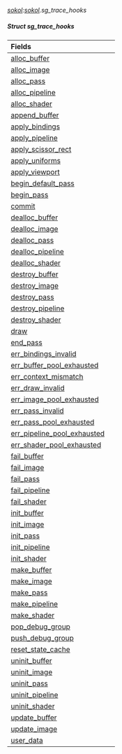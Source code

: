 _[sokol](../../modules/sokol/sokol-module.md):[sokol](../../modules/sokol/sokol-module.md).sg\_trace\_hooks_
##### Struct sg\_trace\_hooks

| Fields | |
|:---|:---|
| [alloc\_buffer](sokol-sg_trace_hooks-alloc_buffer.md) |  |
| [alloc\_image](sokol-sg_trace_hooks-alloc_image.md) |  |
| [alloc\_pass](sokol-sg_trace_hooks-alloc_pass.md) |  |
| [alloc\_pipeline](sokol-sg_trace_hooks-alloc_pipeline.md) |  |
| [alloc\_shader](sokol-sg_trace_hooks-alloc_shader.md) |  |
| [append\_buffer](sokol-sg_trace_hooks-append_buffer.md) |  |
| [apply\_bindings](sokol-sg_trace_hooks-apply_bindings.md) |  |
| [apply\_pipeline](sokol-sg_trace_hooks-apply_pipeline.md) |  |
| [apply\_scissor\_rect](sokol-sg_trace_hooks-apply_scissor_rect.md) |  |
| [apply\_uniforms](sokol-sg_trace_hooks-apply_uniforms.md) |  |
| [apply\_viewport](sokol-sg_trace_hooks-apply_viewport.md) |  |
| [begin\_default\_pass](sokol-sg_trace_hooks-begin_default_pass.md) |  |
| [begin\_pass](sokol-sg_trace_hooks-begin_pass.md) |  |
| [commit](sokol-sg_trace_hooks-commit.md) |  |
| [dealloc\_buffer](sokol-sg_trace_hooks-dealloc_buffer.md) |  |
| [dealloc\_image](sokol-sg_trace_hooks-dealloc_image.md) |  |
| [dealloc\_pass](sokol-sg_trace_hooks-dealloc_pass.md) |  |
| [dealloc\_pipeline](sokol-sg_trace_hooks-dealloc_pipeline.md) |  |
| [dealloc\_shader](sokol-sg_trace_hooks-dealloc_shader.md) |  |
| [destroy\_buffer](sokol-sg_trace_hooks-destroy_buffer.md) |  |
| [destroy\_image](sokol-sg_trace_hooks-destroy_image.md) |  |
| [destroy\_pass](sokol-sg_trace_hooks-destroy_pass.md) |  |
| [destroy\_pipeline](sokol-sg_trace_hooks-destroy_pipeline.md) |  |
| [destroy\_shader](sokol-sg_trace_hooks-destroy_shader.md) |  |
| [draw](sokol-sg_trace_hooks-draw.md) |  |
| [end\_pass](sokol-sg_trace_hooks-end_pass.md) |  |
| [err\_bindings\_invalid](sokol-sg_trace_hooks-err_bindings_invalid.md) |  |
| [err\_buffer\_pool\_exhausted](sokol-sg_trace_hooks-err_buffer_pool_exhausted.md) |  |
| [err\_context\_mismatch](sokol-sg_trace_hooks-err_context_mismatch.md) |  |
| [err\_draw\_invalid](sokol-sg_trace_hooks-err_draw_invalid.md) |  |
| [err\_image\_pool\_exhausted](sokol-sg_trace_hooks-err_image_pool_exhausted.md) |  |
| [err\_pass\_invalid](sokol-sg_trace_hooks-err_pass_invalid.md) |  |
| [err\_pass\_pool\_exhausted](sokol-sg_trace_hooks-err_pass_pool_exhausted.md) |  |
| [err\_pipeline\_pool\_exhausted](sokol-sg_trace_hooks-err_pipeline_pool_exhausted.md) |  |
| [err\_shader\_pool\_exhausted](sokol-sg_trace_hooks-err_shader_pool_exhausted.md) |  |
| [fail\_buffer](sokol-sg_trace_hooks-fail_buffer.md) |  |
| [fail\_image](sokol-sg_trace_hooks-fail_image.md) |  |
| [fail\_pass](sokol-sg_trace_hooks-fail_pass.md) |  |
| [fail\_pipeline](sokol-sg_trace_hooks-fail_pipeline.md) |  |
| [fail\_shader](sokol-sg_trace_hooks-fail_shader.md) |  |
| [init\_buffer](sokol-sg_trace_hooks-init_buffer.md) |  |
| [init\_image](sokol-sg_trace_hooks-init_image.md) |  |
| [init\_pass](sokol-sg_trace_hooks-init_pass.md) |  |
| [init\_pipeline](sokol-sg_trace_hooks-init_pipeline.md) |  |
| [init\_shader](sokol-sg_trace_hooks-init_shader.md) |  |
| [make\_buffer](sokol-sg_trace_hooks-make_buffer.md) |  |
| [make\_image](sokol-sg_trace_hooks-make_image.md) |  |
| [make\_pass](sokol-sg_trace_hooks-make_pass.md) |  |
| [make\_pipeline](sokol-sg_trace_hooks-make_pipeline.md) |  |
| [make\_shader](sokol-sg_trace_hooks-make_shader.md) |  |
| [pop\_debug\_group](sokol-sg_trace_hooks-pop_debug_group.md) |  |
| [push\_debug\_group](sokol-sg_trace_hooks-push_debug_group.md) |  |
| [reset\_state\_cache](sokol-sg_trace_hooks-reset_state_cache.md) |  |
| [uninit\_buffer](sokol-sg_trace_hooks-uninit_buffer.md) |  |
| [uninit\_image](sokol-sg_trace_hooks-uninit_image.md) |  |
| [uninit\_pass](sokol-sg_trace_hooks-uninit_pass.md) |  |
| [uninit\_pipeline](sokol-sg_trace_hooks-uninit_pipeline.md) |  |
| [uninit\_shader](sokol-sg_trace_hooks-uninit_shader.md) |  |
| [update\_buffer](sokol-sg_trace_hooks-update_buffer.md) |  |
| [update\_image](sokol-sg_trace_hooks-update_image.md) |  |
| [user\_data](sokol-sg_trace_hooks-user_data.md) |  |
